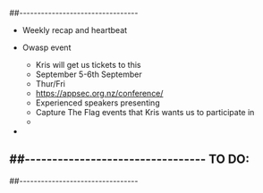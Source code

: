##---------------------------------
- Weekly recap and heartbeat
- Owasp event
	- Kris will get us tickets to this
	- September 5-6th September
	- Thur/Fri
	- https://appsec.org.nz/conference/
	- Experienced speakers presenting
	- Capture The Flag events that Kris wants us to participate in 
	- 

- 

##---------------------------------
TO DO:
- 
##---------------------------------